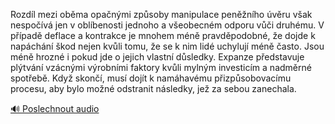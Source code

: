 
Rozdíl mezi oběma opačnými způsoby manipulace peněžního úvěru však nespočívá jen v oblíbenosti jednoho a všeobecném odporu vůči druhému. V případě deflace a kontrakce je mnohem méně pravděpodobné, že dojde k napáchání škod nejen kvůli tomu, že se k nim lidé uchylují méně často. Jsou méně hrozné i pokud jde o jejich vlastní důsledky. Expanze představuje plýtvání vzácnými výrobními faktory kvůli mylným investicím a nadměrné spotřebě. Když skončí, musí dojít k namáhavému přizpůsobovacímu procesu, aby bylo možné odstranit následky, jež za sebou zanechala.

[🔊 Poslechnout audio](/data/7-paragraphs/audio/chapter_102/para_009-Rozdl-mezi-obma-opanmi-zpsoby-manipulace-pen.mp3)
